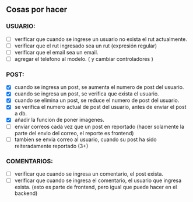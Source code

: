 ## **Cosas por hacer**

### USUARIO:

- [ ] verificar que cuando se ingrese un usuario no exista el rut actualmente.
- [ ] verificar que el rut ingresado sea un rut (expresión regular)
- [ ] verificar que el email sea un email.
- [ ] agregar el telefono al modelo. ( y cambiar controladores )

### POST:

- [x] cuando se ingresa un post, se aumenta el numero de post del usuario.
- [x] cuando se ingresa un post, se verifica que exista el usuario.
- [x] cuando se elimina un post, se reduce el numero de post del usuario.
- [x] se verifica el numero actual de post del usuario, antes de enviar el post a db.
- [x] añadir la funcion de poner imagenes.
- [ ] enviar correos cada vez que un post en reportado (hacer solamente la parte del envio del correo, el reporte es frontend)
- [ ] tambien se envia correo al usuario, cuando su post ha sido reiteradamente reportado (3+)

### COMENTARIOS:

- [ ] verificar que cuando se ingresa un comentario, el post exista.
- [ ] verificar que cuando se ingresa el comentario, el usuario que ingresa exista. (esto es parte de frontend, pero igual que puede hacer en el backend)

